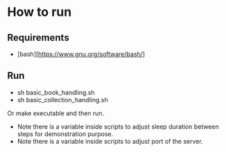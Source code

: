 # How to run

## Requirements
- [bash][https://www.gnu.org/software/bash/]

## Run
- sh basic_book_handling.sh
- sh basic_collection_handling.sh

Or make executable and then run.

+ Note there is a variable inside scripts to adjust sleep duration between steps for demonstration purpose.
+ Note there is a variable inside scripts to adjust port of the server.
